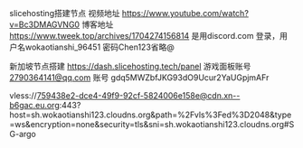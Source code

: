 slicehosting搭建节点 视频地址 https://www.youtube.com/watch?v=Bc3DMAGVNG0 博客地址 https://www.tweek.top/archives/1704274156814 是用discord.com 登录，用户名wokaotianshi_96451 密码Chen123省略@

新加坡节点搭建 https://dash.slicehosting.tech/panel 游戏面板账号 2790364141@qq.com 账号 gdq5MWZbfJKG93dO9Ucur2YaUGpjmAFr

vless://759438e2-dce4-49f9-92cf-5824006e158e@cdn.xn--b6gac.eu.org:443?host=sh.wokaotianshi123.cloudns.org&path=%2Fvls%3Fed%3D2048&type=ws&encryption=none&security=tls&sni=sh.wokaotianshi123.cloudns.org#SG-argo
